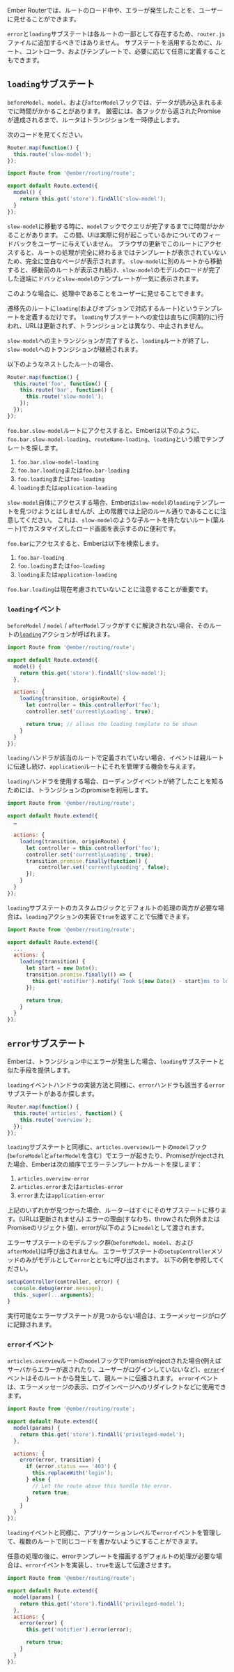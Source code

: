 <!--
The Ember Router allows you to provide feedback that a route is loading, as well
as when an error occurs in loading a route.
-->

Ember Routerでは、ルートのロード中や、エラーが発生したことを、ユーザーに見せることができます。

<!--
The `error` and `loading` substates exist as a part of each route, so they
should not be added to your `router.js` file. To utilize a substate, the route, controller,
and template may be optionally defined as desired.
-->

`error`と`loading`サブステートは各ルートの一部として存在するため、`router.js`ファイルに追加するべきではありません。
サブステートを活用するために、ルート、コントローラ、およびテンプレートで、必要に応じて任意に定義することもできます。

<!--
## `loading` substates
-->

## `loading`サブステート

<!--
During the `beforeModel`, `model`, and `afterModel` hooks, data may take some
time to load. Technically, the router pauses the transition until the promises
returned from each hook fulfill.
-->

`beforeModel`、`model`、および`afterModel`フックでは、データが読み込まれるまでに時間がかかることがあります。
厳密には、各フックから返されたPromiseが達成されるまで、ルータはトランジションを一時停止します。

<!--
Consider the following:
-->

次のコードを見てください。

```app/router.js
Router.map(function() {
  this.route('slow-model');
});
```

```app/routes/slow-model.js
import Route from '@ember/routing/route';

export default Route.extend({
  model() {
    return this.get('store').findAll('slow-model');
  }
});
```

<!--
If you navigate to `slow-model`, in the `model` hook,
the query may take a long time to complete.
During this time, your UI isn't really giving you any feedback as to
what's happening. If you're entering this route after a full page
refresh, your UI will be entirely blank, as you have not actually
finished fully entering any route and haven't yet displayed any
templates. If you're navigating to `slow-model` from another
route, you'll continue to see the templates from the previous route
until the model finish loading, and then, boom, suddenly all the
templates for `slow-model` load.
-->

`slow-model`に移動する時に、`model`フックでクエリが完了するまでに時間がかかることがあります。
この間、UIは実際に何が起こっているかについてのフィードバックをユーザーに与えていません。
ブラウザの更新でこのルートにアクセスすると、ルートの処理が完全に終わるまではテンプレートが表示されていないため、完全に空白なページが表示されます。
`slow-model`に別のルートから移動すると、移動前のルートが表示され続け、`slow-model`のモデルのロードが完了した途端にドバッと`slow-model`のテンプレートが一気に表示されます。

<!--
So, how can we provide some visual feedback during the transition?
-->

このような場合に、処理中であることをユーザーに見せることできます。

<!--
Simply define a template called `loading` (and optionally a corresponding route)
that Ember will transition to. The
intermediate transition into the loading substate happens immediately
(synchronously), the URL won't be updated, and, unlike other transitions, the
currently active transition won't be aborted.
-->

遷移先のルートに`loading`(およびオプションで対応するルート)というテンプレートを定義するだけです。
`loading`サブステートへの変位は直ちに(同期的に)行われ、URLは更新されず、トランジションとは異なり、中止されません。

<!--
Once the main transition into `slow-model` completes, the `loading`
route will be exited and the transition to `slow-model` will continue.
-->

`slow-model`への主トランジションが完了すると、`loading`ルートが終了し、`slow-model`へのトランジションが継続されます。

<!--
For nested routes, like:
-->

以下のようなネストしたルートの場合、

```app/router.js
Router.map(function() {
  this.route('foo', function() {
    this.route('bar', function() {
      this.route('slow-model');
    });
  });
});
```

<!--
When accessing `foo.bar.slow-model` route then Ember will alternate trying to
find a `routeName-loading` or `loading` template in the hierarchy starting with
`foo.bar.slow-model-loading`:
-->

`foo.bar.slow-model`ルートにアクセスすると、Emberは以下のように、`foo.bar.slow-model-loading`、`routeName-loading`、`loading`という順でテンプレートを探します。

<!--
1. `foo.bar.slow-model-loading`
2. `foo.bar.loading` or `foo.bar-loading`
3. `foo.loading` or `foo-loading`
4. `loading` or `application-loading`
-->

1. `foo.bar.slow-model-loading`
2. `foo.bar.loading`または`foo.bar-loading`
3. `foo.loading`または`foo-loading`
4. `loading`または`application-loading`

<!--
It's important to note that for `slow-model` itself, Ember will not try to
find a `slow-model.loading` template but for the rest of the hierarchy either
syntax is acceptable. This can be useful for creating a custom loading screen
for a leaf route like `slow-model`.
-->

`slow-model`自体にアクセスする場合、Emberは`slow-model`の`loading`テンプレートを見つけようとはしませんが、上の階層では上記のルール通りであることに注意してください。
これは、`slow-model`のような子ルートを持たないルート(葉ルート)でカスタマイズしたロード画面を表示するのに便利です。

<!--
When accessing `foo.bar` route then Ember will search for:
-->

`foo.bar`にアクセスすると、Emberは以下を検索します。

<!--
1. `foo.bar-loading`
2. `foo.loading` or `foo-loading`
3. `loading` or `application-loading`
-->

1. `foo.bar-loading`
2. `foo.loading`または`foo-loading`
3. `loading`または`application-loading`

<!--
It's important to note that `foo.bar.loading` is not considered now.
-->

`foo.bar.loading`は現在考慮されていないことに注意することが重要です。

<!--
### The `loading` event
-->

### `loading`イベント

<!--
If the various `beforeModel`/`model`/`afterModel` hooks
don't immediately resolve, a [`loading`](https://www.emberjs.com/api/ember/2.16/classes/Route/events/loading?anchor=loading) event will be fired on that route.
-->

`beforeModel` / `model` / `afterModel`フックがすぐに解決されない場合、そのルートの[`loading`](https://www.emberjs.com/api/ember/2.16/classes/Route/events/loading?anchor=loading)アクションが呼ばれます。

```app/routes/foo-slow-model.js
import Route from '@ember/routing/route';

export default Route.extend({
  model() {
    return this.get('store').findAll('slow-model');
  },

  actions: {
    loading(transition, originRoute) {
      let controller = this.controllerFor('foo');
      controller.set('currentlyLoading', true);

      return true; // allows the loading template to be shown
    }
  }
});
```

<!--
If the `loading` handler is not defined at the specific route,
the event will continue to bubble above a transition's parent
route, providing the `application` route the opportunity to manage it.
-->

`loading`ハンドラが該当のルートで定義されていない場合、イベントは親ルートに伝達し続け、`application`ルートにそれを管理する機会を与えます。

<!--
When using the `loading` handler, we can make use of the transition promise to know when the loading event is over:
-->

`loading`ハンドラを使用する場合、ローディングイベントが終了したことを知るためには、トランジションのpromiseを利用します。


```app/routes/foo-slow-model.js
import Route from '@ember/routing/route';

export default Route.extend({
  …

  actions: {
    loading(transition, originRoute) {
      let controller = this.controllerFor('foo');
      controller.set('currentlyLoading', true);
      transition.promise.finally(function() {
          controller.set('currentlyLoading', false);
      });
    }
  }
});
```

<!--
In case we want both custom logic and the default behaviour for the loading substate,
we can implement the `loading` action and let it bubble by returning `true`.
-->

`loading`サブステートのカスタムロジックとデフォルトの処理の両方が必要な場合は、`loading`アクションの実装で`true`を返すことで伝播できます。

```app/routes/foo-slow-model.js
import Route from '@ember/routing/route';

export default Route.extend({
  ...
  actions: {
    loading(transition) {
      let start = new Date();
      transition.promise.finally(() => {
        this.get('notifier').notify(`Took ${new Date() - start}ms to load`);
      });

      return true;
    }
  }
});
```

<!--
## `error` substates
-->

## `error`サブステート

<!--
Ember provides an analogous approach to `loading` substates in
the case of errors encountered during a transition.
-->

Emberは、トランジション中にエラーが発生した場合、`loading`サブステートと似た手段を提供します。

<!--
Similar to how the default `loading` event handlers are implemented,
the default `error` handlers will look for an appropriate error substate to
enter, if one can be found.
-->

`loading`イベントハンドラの実装方法と同様に、`error`ハンドラも該当する`error`サブステートがあるか探します。

```app/router.js
Router.map(function() {
  this.route('articles', function() {
    this.route('overview');
  });
});
```

<!--
As with the `loading` substate, on a thrown error or rejected promise returned
from the `articles.overview` route's `model` hook (or `beforeModel` or
`afterModel`) Ember will look for an error template or route in the following
order:
-->

`loading`サブステートと同様に、`articles.overview`ルートの`model`フック(`beforeModel`と`afterModel`を含む）でエラーが起きたり、Promiseがrejectされた場合、Emberは次の順序でエラーテンプレートかルートを探します：

<!--
1. `articles.overview-error`
2. `articles.error` or `articles-error`
3. `error` or `application-error`
-->

1. `articles.overview-error`
2. `articles.error`または`articles-error`
3. `error`または`application-error`

<!--
If one of the above is found, the router will immediately transition into
that substate (without updating the URL). The "reason" for the error
(i.e. the exception thrown or the promise reject value) will be passed
to that error state as its `model`.
-->

上記のいずれかが見つかった場合、ルーターはすぐにそのサブステートに移ります。(URLは更新されません)
エラーの理由(すなわち、throwされた例外またはPromiseのリジェクト値)、errorが以下のように`model`として渡されます。

<!--
The model hooks (`beforeModel`, `model`, and `afterModel`) of an error substate
are not called. Only the `setupController` method of the error substate is
called with the `error` as the model. See example below:
-->

エラーサブステートのモデルフック群(`beforeModel`、`model`、および`afterModel`)は呼び出されません。
エラーサブステートの`setupController`メソッドのみがモデルとして`error`とともに呼び出されます。
以下の例を参照してください。

```js
setupController(controller, error) {
  console.debug(error.message);
  this._super(...arguments);
}
```

<!--
If no viable error substates can be found, an error message will be
logged.
-->

実行可能なエラーサブステートが見つからない場合は、エラーメッセージがログに記録されます。

<!--
### The `error` event
-->

### `error`イベント

<!--
If the `articles.overview` route's `model` hook returns a promise that rejects
(for instance the server returned an error, the user isn't logged in,
etc.), an [`error`](https://www.emberjs.com/api/ember/2.16/classes/Route/events/error?anchor=error) event will fire from that route and bubble upward.
This `error` event can be handled and used to display an error message,
redirect to a login page, etc.
-->

`articles.overview`ルートの`model`フックでPromiseがrejectされた場合(例えばサーバからエラーが返されたり、ユーザーがログインしていないなど)、[`error`](https://www.emberjs.com/api/ember/2.16/classes/Route/events/error?anchor=error)イベントはそのルートから発生して、親ルートに伝播されます。
`error`イベントは、エラーメッセージの表示、ログインページへのリダイレクトなどに使用できます。

```app/routes/articles-overview.js
import Route from '@ember/routing/route';

export default Route.extend({
  model(params) {
    return this.get('store').findAll('privileged-model');
  },

  actions: {
    error(error, transition) {
      if (error.status === '403') {
        this.replaceWith('login');
      } else {
        // Let the route above this handle the error.
        return true;
      }
    }
  }
});
```

<!--
Analogous to the `loading` event, you could manage the `error` event
at the application level to avoid writing the same code for multiple routes.
-->

`loading`イベントと同様に、アプリケーションレベルで`error`イベントを管理して、複数のルートで同じコードを書かないようにすることができます。

<!--
In case we want to run some custom logic and have the default behaviour of rendering the error template,
we can handle the `error` event and let it bubble by returning `true`.
-->

任意の処理の後に、errorテンプレートを描画するデフォルトの処理が必要な場合は、`error`イベントを実装し、`true`を返して伝達させます。

```app/routes/articles-overview.js
import Route from '@ember/routing/route';

export default Route.extend({
  model(params) {
    return this.get('store').findAll('privileged-model');
  },
  actions: {
    error(error) {
      this.get('notifier').error(error);

      return true;
    }
  }
});
```
